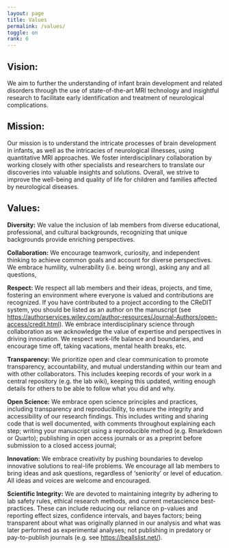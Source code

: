 ```yaml
---
layout: page
title: Values
permalink: /values/
toggle: on
rank: 6
---
```


## Vision:

We aim to further the understanding of infant brain development and related disorders through the use of state-of-the-art MRI technology and insightful research to facilitate early identification and treatment of neurological complications.


## Mission:
Our mission is to understand the intricate processes of brain development in infants, as well as the intricacies of neurological illnesses, using quantitative MRI approaches. We foster interdisciplinary collaboration by working closely with other specialists and researchers to translate our discoveries into valuable insights and solutions. Overall, we strive to improve the well-being and quality of life for children and families affected by neurological diseases.


## Values:
**Diversity:** We value the inclusion of lab members from diverse educational, professional, and cultural backgrounds, recognizing that unique backgrounds provide enriching perspectives.

**Collaboration:** We encourage teamwork, curiosity, and independent thinking to achieve common goals and account for diverse perspectives. We embrace humility, vulnerability (i.e. being wrong), asking any and all questions, 

**Respect:** We respect all lab members and their ideas, projects, and time, fostering an environment where everyone is valued and contributions are recognized. If you have contributed to a project according to the CReDIT system, you should be listed as an author on the manuscript (see https://authorservices.wiley.com/author-resources/Journal-Authors/open-access/credit.html). We embrace interdisciplinary science through collaboration as we acknowledge the value of expertise and perspectives in driving innovation. We respect work-life balance and boundaries, and encourage time off, taking vacations, mental health breaks, etc.

**Transparency:** We prioritize open and clear communication to promote transparency, accountability, and mutual understanding within our team and with other collaborators. This includes keeping records of your work in a central repository (e.g. the lab wiki), keeping this updated, writing enough details for others to be able to follow what you did and why.

**Open Science:** We embrace open science principles and practices, including transparency and reproducibility, to ensure the integrity and accessibility of our research findings. This includes writing and sharing code that is well documented, with comments throughout explaining each step; writing your manuscript using a reproducible method (e.g. Rmarkdown or Quarto); publishing in open access journals or as a preprint before submission to a closed access journal; 

**Innovation:** We embrace creativity by pushing boundaries to develop innovative solutions to real-life problems. We encourage all lab members to bring ideas and ask questions, regardless of ‘seniority’ or level of education. All ideas and voices are welcome and encouraged.

**Scientific Integrity:** We are devoted to maintaining integrity by adhering to lab safety rules, ethical research methods, and current metascience best-practices. These can include reducing our reliance on p-values and reporting effect sizes, confidence intervals, and bayes factors; being transparent about what was originally planned in our analysis and what was later performed as experimental analyses; not publishing in predatory or pay-to-publish journals (e.g. see https://beallslist.net/).
